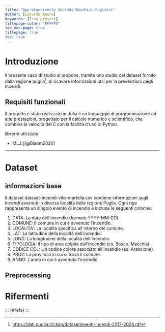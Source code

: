 ```yaml
---
title: "Approfondimento Incendi Boschivi Pugliesi"
author: [Losurdo Mauro]
keywords: [Icon project]
titlepage-color: "FFFFF0"
toc-own-page: true
titlepage: true
toc: true
...
```

# Introduzione

il presente caso di studio si propone, tramite uno studio del dataset fornito dalla regione puglia[^Puglia-dataset], di ricavare informazioni utili per la prevenzioni degli incendi.


## Requisiti funzionali

Il progetto è stato realizzato in Julia è un linguaggio di programmazione ad alte prestazioni, progettato per il calcolo numerico e scientifico, che combina la velocità del C con la facilità d'uso di Python.

librerie utilizzate

- MLJ.ij[@Blaom2020]

--- 
# Dataset 

## informazioni base

Il dataset dataset-incendi-vito-martella.csv contiene informazioni sugli incendi avvenuti in diverse località della regione Puglia. Ogni riga rappresenta un singolo evento di incendio e include le seguenti colonne:

1. DATA: La data dell'incendio (formato YYYY-MM-DD).
1. COMUNE: Il comune in cui è avvenuto l'incendio.
1. LOCALITA': La località specifica all'interno del comune.
1. LAT: La latitudine della località dell'incendio.
1. LONG: La longitudine della località dell'incendio.
1. TIPOLOGIA: Il tipo di area colpita dall'incendio (es. Bosco, Macchia).
1. CODICE COL: Un codice colore associato all'incendio (es. Arancione).
1. PROV: La provincia in cui si trova il comune.
1. ANNO: L'anno in cui è avvenuto l'incendio.

## Preprocessing

















# Rifermenti
::: {#refs}
:::




[^Puglia-dataset]: https://dati.puglia.it/ckan/dataset/eventi-incendi-2017-2024.rdf
